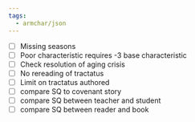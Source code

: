 ```yaml
---
tags:
  - armchar/json
---
```


+ [ ]  Missing seasons
+ [ ] Poor characteristic requires -3 base characteristic
+ [ ] Check resolution of aging crisis
+ [ ] No rereading of tractatus
+ [ ] Limit on tractatus authored
+ [ ] compare SQ to covenant story
+ [ ] compare SQ between teacher and student
+ [ ] compare SQ between reader and book